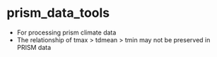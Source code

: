 # prism_data_tools
* For processing prism climate data
* The relationship of tmax > tdmean > tmin may not be preserved in PRISM data
